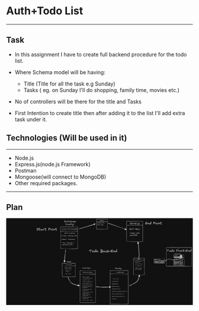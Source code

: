 # Auth+Todo List

---

## Task

- In this assignment I have to create full backend procedure for the todo list.
- Where Schema model will be having:

  - Title (Title for all the task e.g Sunday)
  - Tasks ( eg. on Sunday I'll do shopping, family time, movies etc.)

- No of controllers will be there for the title and Tasks

- First Intention to create title then after adding it to the list I'll add extra task under it.

## Technologies (Will be used in it)

---

- Node.js
- Express.js(node.js Framework)
- Postman
- Mongoose(will connect to MongoDB)
- Other required packages.

---

## Plan

![pic1](./PlanImage.png)
